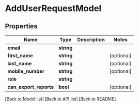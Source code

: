 # AddUserRequestModel

## Properties
Name | Type | Description | Notes
------------ | ------------- | ------------- | -------------
**email** | **string** |  | 
**first_name** | **string** |  | [optional] 
**last_name** | **string** |  | [optional] 
**mobile_number** | **string** |  | [optional] 
**role** | **string** |  | 
**can_export_reports** | **bool** |  | [optional] 

[[Back to Model list]](../README.md#documentation-for-models) [[Back to API list]](../README.md#documentation-for-api-endpoints) [[Back to README]](../README.md)


